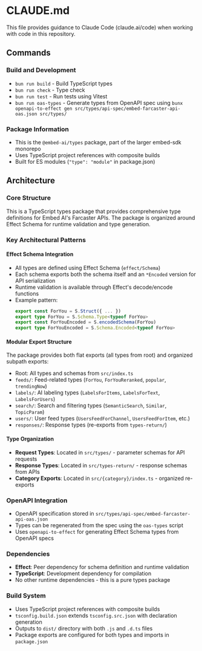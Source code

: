 # CLAUDE.md

This file provides guidance to Claude Code (claude.ai/code) when working with code in this repository.

## Commands

### Build and Development
- `bun run build` - Build TypeScript types
- `bun run check` - Type check
- `bun run test` - Run tests using Vitest
- `bun run oas-types` - Generate types from OpenAPI spec using `bunx openapi-to-effect gen src/types/api-spec/embed-farcaster-api-oas.json src/types/`

### Package Information
- This is the `@embed-ai/types` package, part of the larger embed-sdk monorepo
- Uses TypeScript project references with composite builds
- Built for ES modules (`"type": "module"` in package.json)

## Architecture

### Core Structure
This is a TypeScript types package that provides comprehensive type definitions for Embed AI's Farcaster APIs. The package is organized around Effect Schema for runtime validation and type generation.

### Key Architectural Patterns

#### Effect Schema Integration
- All types are defined using Effect Schema (`effect/Schema`)
- Each schema exports both the schema itself and an `*Encoded` version for API serialization
- Runtime validation is available through Effect's decode/encode functions
- Example pattern:
  ```typescript
  export const ForYou = S.Struct({ ... })
  export type ForYou = S.Schema.Type<typeof ForYou>
  export const ForYouEncoded = S.encodedSchema(ForYou)
  export type ForYouEncoded = S.Schema.Encoded<typeof ForYou>
  ```

#### Modular Export Structure
The package provides both flat exports (all types from root) and organized subpath exports:
- Root: All types and schemas from `src/index.ts`
- `feeds/`: Feed-related types (`ForYou`, `ForYouReranked`, `popular`, `trendingNow`)
- `labels/`: AI labeling types (`LabelsForItems`, `LabelsForText`, `LabelsForUsers`)
- `search/`: Search and filtering types (`SemanticSearch`, `Similar`, `TopicParam`)
- `users/`: User feed types (`UsersFeedForChannel`, `UsersFeedForItem`, etc.)
- `responses/`: Response types (re-exports from `types-return/`)

#### Type Organization
- **Request Types**: Located in `src/types/` - parameter schemas for API requests
- **Response Types**: Located in `src/types-return/` - response schemas from APIs
- **Category Exports**: Located in `src/{category}/index.ts` - organized re-exports

### OpenAPI Integration
- OpenAPI specification stored in `src/types/api-spec/embed-farcaster-api-oas.json`
- Types can be regenerated from the spec using the `oas-types` script
- Uses `openapi-to-effect` for generating Effect Schema types from OpenAPI specs

### Dependencies
- **Effect**: Peer dependency for schema definition and runtime validation
- **TypeScript**: Development dependency for compilation
- No other runtime dependencies - this is a pure types package

### Build System
- Uses TypeScript project references with composite builds
- `tsconfig.build.json` extends `tsconfig.src.json` with declaration generation
- Outputs to `dist/` directory with both `.js` and `.d.ts` files
- Package exports are configured for both types and imports in `package.json`
